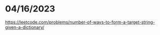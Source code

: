 # 04/16/2023

<https://leetcode.com/problems/number-of-ways-to-form-a-target-string-given-a-dictionary/>
